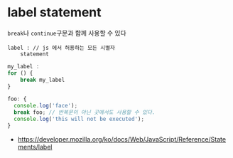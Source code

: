 # label statement

`break`나 `continue`구문과 함께 사용할 수 있다
```
label : // js 에서 허용하는 모든 시별자
    statement 
```


```javascript
my_label :
for () {
    break my_label
}
```


```javascript
foo: {
  console.log('face');
  break foo; // 반복문이 아닌 곳에서도 사용할 수 있다.
  console.log('this will not be executed');
}
```
- https://developer.mozilla.org/ko/docs/Web/JavaScript/Reference/Statements/label